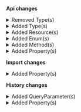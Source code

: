 **Api changes**

<details>
<summary>Removed Type(s)</summary>

- :warning: removed type `CustomerMessagePayload`
</details>


<details>
<summary>Added Type(s)</summary>

- added type `ApprovalFlow`
- added type `ApprovalFlowApproval`
- added type `ApprovalFlowApproveAction`
- added type `ApprovalFlowPagedQueryResponse`
- added type `ApprovalFlowRejectAction`
- added type `ApprovalFlowRejection`
- added type `ApprovalFlowStatus`
- added type `ApprovalFlowUpdate`
- added type `ApprovalFlowUpdateAction`
- added type `ApprovalRule`
- added type `ApprovalRuleDraft`
- added type `ApprovalRulePagedQueryResponse`
- added type `ApprovalRuleSetApproversAction`
- added type `ApprovalRuleSetDescriptionAction`
- added type `ApprovalRuleSetKeyAction`
- added type `ApprovalRuleSetNameAction`
- added type `ApprovalRuleSetPredicateAction`
- added type `ApprovalRuleSetRequestersAction`
- added type `ApprovalRuleSetStatusAction`
- added type `ApprovalRuleStatus`
- added type `ApprovalRuleUpdate`
- added type `ApprovalRuleUpdateAction`
- added type `ApproverConjunction`
- added type `ApproverConjunctionDraft`
- added type `ApproverDisjunction`
- added type `ApproverDisjunctionDraft`
- added type `ApproverHierarchy`
- added type `ApproverHierarchyDraft`
- added type `RuleApprover`
- added type `RuleApproverDraft`
- added type `RuleRequester`
- added type `RuleRequesterDraft`
- added type `CartDiscountTotalPriceTarget`
- added type `DiscountOnTotalPrice`
- added type `DiscountedTotalPricePortion`
- added type `CustomerEmailTokenReference`
- added type `CustomerPasswordTokenReference`
- added type `ApprovalFlowApprovedMessage`
- added type `ApprovalFlowCompletedMessage`
- added type `ApprovalFlowCreatedMessage`
- added type `ApprovalFlowRejectedMessage`
- added type `ApprovalRuleApproversSetMessage`
- added type `ApprovalRuleCreatedMessage`
- added type `ApprovalRuleDescriptionSetMessage`
- added type `ApprovalRuleKeySetMessage`
- added type `ApprovalRuleNameSetMessage`
- added type `ApprovalRulePredicateSetMessage`
- added type `ApprovalRuleRequestersSetMessage`
- added type `ApprovalRuleStatusSetMessage`
- added type `BusinessUnitAddressCustomFieldAddedMessage`
- added type `BusinessUnitAddressCustomFieldChangedMessage`
- added type `BusinessUnitAddressCustomFieldRemovedMessage`
- added type `BusinessUnitAddressCustomTypeRemovedMessage`
- added type `BusinessUnitAddressCustomTypeSetMessage`
- added type `BusinessUnitCustomFieldAddedMessage`
- added type `BusinessUnitCustomFieldChangedMessage`
- added type `BusinessUnitCustomFieldRemovedMessage`
- added type `BusinessUnitCustomTypeRemovedMessage`
- added type `BusinessUnitCustomTypeSetMessage`
- added type `CustomerEmailTokenCreatedMessage`
- added type `CustomerGroupCustomFieldAddedMessage`
- added type `CustomerGroupCustomFieldChangedMessage`
- added type `CustomerGroupCustomFieldRemovedMessage`
- added type `CustomerGroupCustomTypeRemovedMessage`
- added type `CustomerGroupCustomTypeSetMessage`
- added type `CustomerPasswordTokenCreatedMessage`
- added type `ApprovalFlowApprovedMessagePayload`
- added type `ApprovalFlowCompletedMessagePayload`
- added type `ApprovalFlowCreatedMessagePayload`
- added type `ApprovalFlowRejectedMessagePayload`
- added type `ApprovalRuleApproversSetMessagePayload`
- added type `ApprovalRuleCreatedMessagePayload`
- added type `ApprovalRuleDescriptionSetMessagePayload`
- added type `ApprovalRuleKeySetMessagePayload`
- added type `ApprovalRuleNameSetMessagePayload`
- added type `ApprovalRulePredicateSetMessagePayload`
- added type `ApprovalRuleRequestersSetMessagePayload`
- added type `ApprovalRuleStatusSetMessagePayload`
- added type `BusinessUnitAddressCustomFieldAddedMessagePayload`
- added type `BusinessUnitAddressCustomFieldChangedMessagePayload`
- added type `BusinessUnitAddressCustomFieldRemovedMessagePayload`
- added type `BusinessUnitAddressCustomTypeRemovedMessagePayload`
- added type `BusinessUnitAddressCustomTypeSetMessagePayload`
- added type `BusinessUnitCustomFieldAddedMessagePayload`
- added type `BusinessUnitCustomFieldChangedMessagePayload`
- added type `BusinessUnitCustomFieldRemovedMessagePayload`
- added type `BusinessUnitCustomTypeRemovedMessagePayload`
- added type `BusinessUnitCustomTypeSetMessagePayload`
- added type `CustomerEmailTokenCreatedMessagePayload`
- added type `CustomerGroupCustomFieldAddedMessagePayload`
- added type `CustomerGroupCustomFieldChangedMessagePayload`
- added type `CustomerGroupCustomFieldRemovedMessagePayload`
- added type `CustomerGroupCustomTypeRemovedMessagePayload`
- added type `CustomerGroupCustomTypeSetMessagePayload`
- added type `CustomerPasswordTokenCreatedMessagePayload`
</details>


<details>
<summary>Added Resource(s)</summary>

- added resource `/{projectKey}/as-associate/{associateId}/in-business-unit/key={businessUnitKey}/approval-rules`
- added resource `/{projectKey}/as-associate/{associateId}/in-business-unit/key={businessUnitKey}/approval-flows`
- added resource `/{projectKey}/as-associate/{associateId}/in-business-unit/key={businessUnitKey}/approval-rules/{ID}`
- added resource `/{projectKey}/as-associate/{associateId}/in-business-unit/key={businessUnitKey}/approval-rules/key={key}`
- added resource `/{projectKey}/as-associate/{associateId}/in-business-unit/key={businessUnitKey}/approval-flows/{ID}`
</details>


<details>
<summary>Added Enum(s)</summary>

- added enum `CreateApprovalRules` to type `Permission`
- added enum `UpdateApprovalRules` to type `Permission`
- added enum `UpdateApprovalFlows` to type `Permission`
- added enum `customer-email-token` to type `ReferenceTypeId`
- added enum `customer-password-token` to type `ReferenceTypeId`
- added enum `customer-email-token` to type `MessageSubscriptionResourceTypeId`
- added enum `customer-group` to type `MessageSubscriptionResourceTypeId`
- added enum `customer-password-token` to type `MessageSubscriptionResourceTypeId`
</details>


<details>
<summary>Added Method(s)</summary>

- added method `$apiRoot->withProjectKey()->head()`
- added method `$apiRoot->withProjectKey()->associateRoles()->head()`
- added method `$apiRoot->withProjectKey()->businessUnits()->head()`
- added method `$apiRoot->withProjectKey()->categories()->head()`
- added method `$apiRoot->withProjectKey()->carts()->head()`
- added method `$apiRoot->withProjectKey()->cartDiscounts()->head()`
- added method `$apiRoot->withProjectKey()->channels()->head()`
- added method `$apiRoot->withProjectKey()->customers()->head()`
- added method `$apiRoot->withProjectKey()->customerGroups()->head()`
- added method `$apiRoot->withProjectKey()->customObjects()->head()`
- added method `$apiRoot->withProjectKey()->discountCodes()->head()`
- added method `$apiRoot->withProjectKey()->inventory()->head()`
- added method `$apiRoot->withProjectKey()->messages()->head()`
- added method `$apiRoot->withProjectKey()->orders()->head()`
- added method `$apiRoot->withProjectKey()->payments()->head()`
- added method `$apiRoot->withProjectKey()->productDiscounts()->head()`
- added method `$apiRoot->withProjectKey()->productProjections()->head()`
- added method `$apiRoot->withProjectKey()->productSelections()->head()`
- added method `$apiRoot->withProjectKey()->quotes()->head()`
- added method `$apiRoot->withProjectKey()->quoteRequests()->head()`
- added method `$apiRoot->withProjectKey()->stagedQuotes()->head()`
- added method `$apiRoot->withProjectKey()->reviews()->head()`
- added method `$apiRoot->withProjectKey()->shippingMethods()->head()`
- added method `$apiRoot->withProjectKey()->shoppingLists()->head()`
- added method `$apiRoot->withProjectKey()->states()->head()`
- added method `$apiRoot->withProjectKey()->subscriptions()->head()`
- added method `$apiRoot->withProjectKey()->taxCategories()->head()`
- added method `$apiRoot->withProjectKey()->types()->head()`
- added method `$apiRoot->withProjectKey()->zones()->head()`
- added method `$apiRoot->withProjectKey()->extensions()->head()`
- added method `$apiRoot->withProjectKey()->apiClients()->head()`
- added method `$apiRoot->withProjectKey()->stores()->head()`
- added method `$apiRoot->withProjectKey()->standalonePrices()->head()`
- added method `$apiRoot->withProjectKey()->attributeGroups()->head()`
- added method `$apiRoot->withProjectKey()->asAssociate()->withAssociateIdValue()->businessUnits()->head()`
- added method `$apiRoot->withProjectKey()->asAssociate()->withAssociateIdValue()->businessUnits()->withKey()->head()`
- added method `$apiRoot->withProjectKey()->asAssociate()->withAssociateIdValue()->businessUnits()->withId()->head()`
- added method `$apiRoot->withProjectKey()->asAssociate()->withAssociateIdValue()->inBusinessUnitKeyWithBusinessUnitKeyValue()->approvalRules()->get()`
- added method `$apiRoot->withProjectKey()->asAssociate()->withAssociateIdValue()->inBusinessUnitKeyWithBusinessUnitKeyValue()->approvalRules()->post()`
- added method `$apiRoot->withProjectKey()->asAssociate()->withAssociateIdValue()->inBusinessUnitKeyWithBusinessUnitKeyValue()->approvalFlows()->get()`
- added method `$apiRoot->withProjectKey()->asAssociate()->withAssociateIdValue()->inBusinessUnitKeyWithBusinessUnitKeyValue()->carts()->head()`
- added method `$apiRoot->withProjectKey()->asAssociate()->withAssociateIdValue()->inBusinessUnitKeyWithBusinessUnitKeyValue()->orders()->head()`
- added method `$apiRoot->withProjectKey()->asAssociate()->withAssociateIdValue()->inBusinessUnitKeyWithBusinessUnitKeyValue()->quotes()->head()`
- added method `$apiRoot->withProjectKey()->asAssociate()->withAssociateIdValue()->inBusinessUnitKeyWithBusinessUnitKeyValue()->quoteRequests()->head()`
- added method `$apiRoot->withProjectKey()->asAssociate()->withAssociateIdValue()->inBusinessUnitKeyWithBusinessUnitKeyValue()->approvalRules()->withId()->get()`
- added method `$apiRoot->withProjectKey()->asAssociate()->withAssociateIdValue()->inBusinessUnitKeyWithBusinessUnitKeyValue()->approvalRules()->withId()->post()`
- added method `$apiRoot->withProjectKey()->asAssociate()->withAssociateIdValue()->inBusinessUnitKeyWithBusinessUnitKeyValue()->approvalRules()->withKey()->get()`
- added method `$apiRoot->withProjectKey()->asAssociate()->withAssociateIdValue()->inBusinessUnitKeyWithBusinessUnitKeyValue()->approvalRules()->withKey()->post()`
- added method `$apiRoot->withProjectKey()->asAssociate()->withAssociateIdValue()->inBusinessUnitKeyWithBusinessUnitKeyValue()->approvalFlows()->withId()->get()`
- added method `$apiRoot->withProjectKey()->asAssociate()->withAssociateIdValue()->inBusinessUnitKeyWithBusinessUnitKeyValue()->approvalFlows()->withId()->post()`
- added method `$apiRoot->withProjectKey()->asAssociate()->withAssociateIdValue()->inBusinessUnitKeyWithBusinessUnitKeyValue()->carts()->withKey()->head()`
- added method `$apiRoot->withProjectKey()->asAssociate()->withAssociateIdValue()->inBusinessUnitKeyWithBusinessUnitKeyValue()->carts()->withId()->head()`
- added method `$apiRoot->withProjectKey()->asAssociate()->withAssociateIdValue()->inBusinessUnitKeyWithBusinessUnitKeyValue()->orders()->withOrderNumber()->head()`
- added method `$apiRoot->withProjectKey()->asAssociate()->withAssociateIdValue()->inBusinessUnitKeyWithBusinessUnitKeyValue()->orders()->withId()->head()`
- added method `$apiRoot->withProjectKey()->asAssociate()->withAssociateIdValue()->inBusinessUnitKeyWithBusinessUnitKeyValue()->quotes()->withKey()->head()`
- added method `$apiRoot->withProjectKey()->asAssociate()->withAssociateIdValue()->inBusinessUnitKeyWithBusinessUnitKeyValue()->quotes()->withId()->head()`
- added method `$apiRoot->withProjectKey()->asAssociate()->withAssociateIdValue()->inBusinessUnitKeyWithBusinessUnitKeyValue()->quoteRequests()->withKey()->head()`
- added method `$apiRoot->withProjectKey()->asAssociate()->withAssociateIdValue()->inBusinessUnitKeyWithBusinessUnitKeyValue()->quoteRequests()->withId()->head()`
- added method `$apiRoot->withProjectKey()->associateRoles()->withKey()->head()`
- added method `$apiRoot->withProjectKey()->associateRoles()->withId()->head()`
- added method `$apiRoot->withProjectKey()->businessUnits()->withKey()->head()`
- added method `$apiRoot->withProjectKey()->businessUnits()->withId()->head()`
- added method `$apiRoot->withProjectKey()->categories()->withKey()->head()`
- added method `$apiRoot->withProjectKey()->categories()->withId()->head()`
- added method `$apiRoot->withProjectKey()->carts()->withCustomerId()->head()`
- added method `$apiRoot->withProjectKey()->carts()->withKey()->head()`
- added method `$apiRoot->withProjectKey()->carts()->withId()->head()`
- added method `$apiRoot->withProjectKey()->cartDiscounts()->withKey()->head()`
- added method `$apiRoot->withProjectKey()->cartDiscounts()->withId()->head()`
- added method `$apiRoot->withProjectKey()->channels()->withId()->head()`
- added method `$apiRoot->withProjectKey()->customers()->withKey()->head()`
- added method `$apiRoot->withProjectKey()->customers()->withId()->head()`
- added method `$apiRoot->withProjectKey()->customerGroups()->withKey()->head()`
- added method `$apiRoot->withProjectKey()->customerGroups()->withId()->head()`
- added method `$apiRoot->withProjectKey()->discountCodes()->withId()->head()`
- added method `$apiRoot->withProjectKey()->inventory()->withId()->head()`
- added method `$apiRoot->withProjectKey()->inventory()->withKey()->head()`
- added method `$apiRoot->withProjectKey()->messages()->withId()->head()`
- added method `$apiRoot->withProjectKey()->orders()->withOrderNumber()->head()`
- added method `$apiRoot->withProjectKey()->orders()->edits()->head()`
- added method `$apiRoot->withProjectKey()->orders()->withId()->head()`
- added method `$apiRoot->withProjectKey()->orders()->edits()->withKey()->head()`
- added method `$apiRoot->withProjectKey()->orders()->edits()->withId()->head()`
- added method `$apiRoot->withProjectKey()->payments()->withKey()->head()`
- added method `$apiRoot->withProjectKey()->payments()->withId()->head()`
- added method `$apiRoot->withProjectKey()->productDiscounts()->withKey()->head()`
- added method `$apiRoot->withProjectKey()->productDiscounts()->withId()->head()`
- added method `$apiRoot->withProjectKey()->productProjections()->withKey()->head()`
- added method `$apiRoot->withProjectKey()->productProjections()->withId()->head()`
- added method `$apiRoot->withProjectKey()->productSelections()->withKey()->head()`
- added method `$apiRoot->withProjectKey()->productSelections()->withId()->head()`
- added method `$apiRoot->withProjectKey()->quotes()->withKey()->head()`
- added method `$apiRoot->withProjectKey()->quotes()->withId()->head()`
- added method `$apiRoot->withProjectKey()->quoteRequests()->withKey()->head()`
- added method `$apiRoot->withProjectKey()->quoteRequests()->withId()->head()`
- added method `$apiRoot->withProjectKey()->stagedQuotes()->withKey()->head()`
- added method `$apiRoot->withProjectKey()->stagedQuotes()->withId()->head()`
- added method `$apiRoot->withProjectKey()->reviews()->withKey()->head()`
- added method `$apiRoot->withProjectKey()->reviews()->withId()->head()`
- added method `$apiRoot->withProjectKey()->shippingMethods()->withKey()->head()`
- added method `$apiRoot->withProjectKey()->shippingMethods()->matchingCart()->head()`
- added method `$apiRoot->withProjectKey()->shippingMethods()->matchingCartLocation()->head()`
- added method `$apiRoot->withProjectKey()->shippingMethods()->matchingOrderedit()->head()`
- added method `$apiRoot->withProjectKey()->shippingMethods()->matchingLocation()->head()`
- added method `$apiRoot->withProjectKey()->shippingMethods()->withId()->head()`
- added method `$apiRoot->withProjectKey()->shoppingLists()->withKey()->head()`
- added method `$apiRoot->withProjectKey()->shoppingLists()->withId()->head()`
- added method `$apiRoot->withProjectKey()->states()->withKey()->head()`
- added method `$apiRoot->withProjectKey()->states()->withId()->head()`
- added method `$apiRoot->withProjectKey()->subscriptions()->withKey()->head()`
- added method `$apiRoot->withProjectKey()->subscriptions()->withId()->head()`
- added method `$apiRoot->withProjectKey()->taxCategories()->withKey()->head()`
- added method `$apiRoot->withProjectKey()->taxCategories()->withId()->head()`
- added method `$apiRoot->withProjectKey()->types()->withKey()->head()`
- added method `$apiRoot->withProjectKey()->types()->withId()->head()`
- added method `$apiRoot->withProjectKey()->zones()->withKey()->head()`
- added method `$apiRoot->withProjectKey()->zones()->withId()->head()`
- added method `$apiRoot->withProjectKey()->me()->activeCart()->head()`
- added method `$apiRoot->withProjectKey()->me()->businessUnits()->head()`
- added method `$apiRoot->withProjectKey()->me()->carts()->head()`
- added method `$apiRoot->withProjectKey()->me()->orders()->head()`
- added method `$apiRoot->withProjectKey()->me()->payments()->head()`
- added method `$apiRoot->withProjectKey()->me()->quoteRequests()->head()`
- added method `$apiRoot->withProjectKey()->me()->quotes()->head()`
- added method `$apiRoot->withProjectKey()->me()->shoppingLists()->head()`
- added method `$apiRoot->withProjectKey()->me()->businessUnits()->withId()->head()`
- added method `$apiRoot->withProjectKey()->me()->businessUnits()->withKey()->head()`
- added method `$apiRoot->withProjectKey()->me()->carts()->withKey()->head()`
- added method `$apiRoot->withProjectKey()->me()->carts()->withId()->head()`
- added method `$apiRoot->withProjectKey()->me()->orders()->withId()->head()`
- added method `$apiRoot->withProjectKey()->me()->payments()->withId()->head()`
- added method `$apiRoot->withProjectKey()->me()->quoteRequests()->withId()->head()`
- added method `$apiRoot->withProjectKey()->me()->quoteRequests()->withKey()->head()`
- added method `$apiRoot->withProjectKey()->me()->quotes()->withId()->head()`
- added method `$apiRoot->withProjectKey()->me()->quotes()->withKey()->head()`
- added method `$apiRoot->withProjectKey()->me()->shoppingLists()->withId()->head()`
- added method `$apiRoot->withProjectKey()->me()->shoppingLists()->withKey()->head()`
- added method `$apiRoot->withProjectKey()->extensions()->withKey()->head()`
- added method `$apiRoot->withProjectKey()->extensions()->withId()->head()`
- added method `$apiRoot->withProjectKey()->apiClients()->withId()->head()`
- added method `$apiRoot->withProjectKey()->stores()->withKey()->head()`
- added method `$apiRoot->withProjectKey()->stores()->withId()->head()`
- added method `$apiRoot->withProjectKey()->inStoreKeyWithStoreKeyValue()->carts()->head()`
- added method `$apiRoot->withProjectKey()->inStoreKeyWithStoreKeyValue()->orders()->head()`
- added method `$apiRoot->withProjectKey()->inStoreKeyWithStoreKeyValue()->customers()->head()`
- added method `$apiRoot->withProjectKey()->inStoreKeyWithStoreKeyValue()->shoppingLists()->head()`
- added method `$apiRoot->withProjectKey()->inStoreKeyWithStoreKeyValue()->cartDiscounts()->head()`
- added method `$apiRoot->withProjectKey()->inStoreKeyWithStoreKeyValue()->carts()->withCustomerId()->head()`
- added method `$apiRoot->withProjectKey()->inStoreKeyWithStoreKeyValue()->carts()->withKey()->head()`
- added method `$apiRoot->withProjectKey()->inStoreKeyWithStoreKeyValue()->carts()->withId()->head()`
- added method `$apiRoot->withProjectKey()->inStoreKeyWithStoreKeyValue()->orders()->withOrderNumber()->head()`
- added method `$apiRoot->withProjectKey()->inStoreKeyWithStoreKeyValue()->orders()->withId()->head()`
- added method `$apiRoot->withProjectKey()->inStoreKeyWithStoreKeyValue()->me()->carts()->head()`
- added method `$apiRoot->withProjectKey()->inStoreKeyWithStoreKeyValue()->me()->orders()->head()`
- added method `$apiRoot->withProjectKey()->inStoreKeyWithStoreKeyValue()->me()->activeCart()->head()`
- added method `$apiRoot->withProjectKey()->inStoreKeyWithStoreKeyValue()->me()->shoppingLists()->head()`
- added method `$apiRoot->withProjectKey()->inStoreKeyWithStoreKeyValue()->me()->carts()->withId()->head()`
- added method `$apiRoot->withProjectKey()->inStoreKeyWithStoreKeyValue()->me()->orders()->withId()->head()`
- added method `$apiRoot->withProjectKey()->inStoreKeyWithStoreKeyValue()->me()->shoppingLists()->withKey()->head()`
- added method `$apiRoot->withProjectKey()->inStoreKeyWithStoreKeyValue()->me()->shoppingLists()->withId()->head()`
- added method `$apiRoot->withProjectKey()->inStoreKeyWithStoreKeyValue()->customers()->withKey()->head()`
- added method `$apiRoot->withProjectKey()->inStoreKeyWithStoreKeyValue()->customers()->withId()->head()`
- added method `$apiRoot->withProjectKey()->inStoreKeyWithStoreKeyValue()->shippingMethods()->matchingCart()->head()`
- added method `$apiRoot->withProjectKey()->inStoreKeyWithStoreKeyValue()->shoppingLists()->withKey()->head()`
- added method `$apiRoot->withProjectKey()->inStoreKeyWithStoreKeyValue()->shoppingLists()->withId()->head()`
- added method `$apiRoot->withProjectKey()->inStoreKeyWithStoreKeyValue()->productProjections()->withKey()->head()`
- added method `$apiRoot->withProjectKey()->inStoreKeyWithStoreKeyValue()->productProjections()->withId()->head()`
- added method `$apiRoot->withProjectKey()->inStoreKeyWithStoreKeyValue()->cartDiscounts()->withKey()->head()`
- added method `$apiRoot->withProjectKey()->inStoreKeyWithStoreKeyValue()->cartDiscounts()->withId()->head()`
- added method `$apiRoot->withProjectKey()->standalonePrices()->withKey()->head()`
- added method `$apiRoot->withProjectKey()->standalonePrices()->withId()->head()`
- added method `$apiRoot->withProjectKey()->attributeGroups()->withKey()->head()`
- added method `$apiRoot->withProjectKey()->attributeGroups()->withId()->head()`
</details>


<details>
<summary>Added Property(s)</summary>

- added property `discountOnTotalPrice` to type `Cart`
- added property `discountOnTotalPrice` to type `StagedOrder`
- added property `custom` to type `StagedOrderAddParcelToDeliveryAction`
- added property `discountOnTotalPrice` to type `Order`
- added property `custom` to type `OrderAddParcelToDeliveryAction`
</details>

**Import changes**

<details>
<summary>Added Property(s)</summary>

- added property `product` to type `ProductVariantPatch`
</details>

**History changes**

<details>
<summary>Added QueryParameter(s)</summary>

- added query parameter `businessUnit` to method `get /{projectKey}`
- added query parameter `businessUnit` to method `get /{projectKey}/{resourceType}`
- added query parameter `businessUnit` to method `get /{projectKey}/{resourceType}/{ID}`
</details>


<details>
<summary>Added Property(s)</summary>

- added property `businessUnit` to type `Record`
</details>

